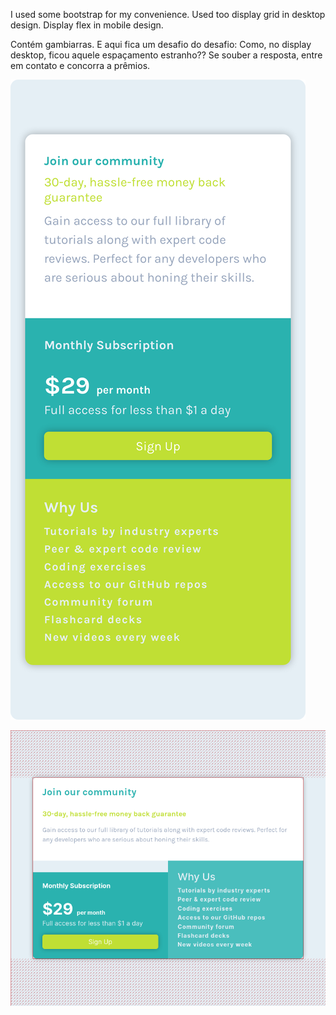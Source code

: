 
I used some bootstrap for my convenience.
Used too display grid in desktop design. Display flex in mobile design.

Contém gambiarras.
E aqui fica um desafio do desafio: Como, no display desktop, ficou aquele espaçamento estranho?? 
Se souber a resposta, entre em contato e concorra a prêmios.


![Imagem mobile](./images/Screen%20Shot%202023-05-16%20at%2015.03.12.png)

![Imagem descktop](./images/Screen%20Shot%202023-05-16%20at%2015.01.02.png)


